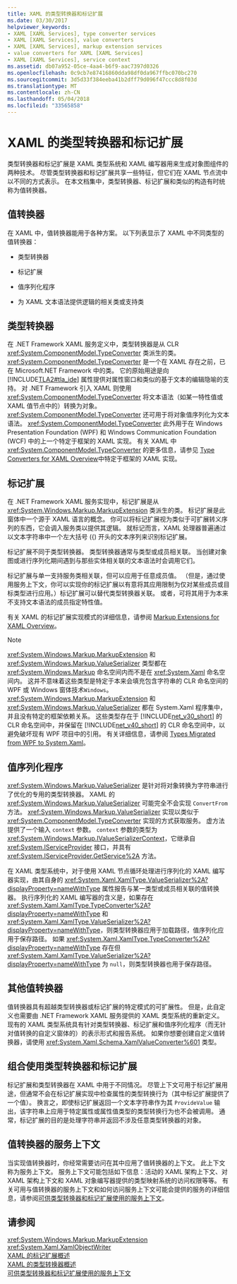 ```yaml
---
title: XAML 的类型转换器和标记扩展
ms.date: 03/30/2017
helpviewer_keywords:
- XAML [XAML Services], type converter services
- XAML [XAML Services], value converters
- XAML [XAML Services], markup extension services
- value converters for XAML [XAML Services]
- XAML [XAML Services], service context
ms.assetid: db07a952-05ce-4aa4-b6f9-aac7397d0326
ms.openlocfilehash: 0c9cb7e87416860dda98df0da967ffbc070bc270
ms.sourcegitcommit: 3d5d33f384eeba41b2dff79d096f47ccc8d8f03d
ms.translationtype: MT
ms.contentlocale: zh-CN
ms.lasthandoff: 05/04/2018
ms.locfileid: "33565858"
---
```

# <a name="type-converters-and-markup-extensions-for-xaml"></a>XAML 的类型转换器和标记扩展
类型转换器和标记扩展是 XAML 类型系统和 XAML 编写器用来生成对象图组件的两种技术。 尽管类型转换器和标记扩展共享一些特征，但它们在 XAML 节点流中以不同的方式表示。 在本文档集中，类型转换器、标记扩展和类似的构造有时统称为值转换器。  
  
<a name="value_converters"></a>   
## <a name="value-converters"></a>值转换器  
 在 XAML 中，值转换器能用于各种方案。 以下列表显示了 XAML 中不同类型的值转换器：  
  
-   类型转换器  
  
-   标记扩展  
  
-   值序列化程序  
  
-   为 XAML 文本语法提供逻辑的相关类或支持类  
  
<a name="type_converters"></a>   
## <a name="type-converters"></a>类型转换器  
 在 .NET Framework XAML 服务定义中，类型转换器是从 CLR <xref:System.ComponentModel.TypeConverter> 类派生的类。 <xref:System.ComponentModel.TypeConverter> 是一个在 XAML 存在之前，已在 Microsoft.NET Framework 中的类。 它的原始用途是向 [!INCLUDE[TLA2#tla_ide](../../../includes/tla2sharptla-ide-md.md)] 属性提供对属性窗口和类似的基于文本的编辑隐喻的支持。 对 .NET Framework 引入 XAML 则使用 <xref:System.ComponentModel.TypeConverter> 将文本语法（如某一特性值或 XAML 值节点中的）转换为对象。 <xref:System.ComponentModel.TypeConverter> 还可用于将对象值序列化为文本语法。 <xref:System.ComponentModel.TypeConverter> 此外用于在 Windows Presentation Foundation (WPF) 和 Windows Communication Foundation (WCF) 中的上一个特定于框架的 XAML 实现。 有关 XAML 中 <xref:System.ComponentModel.TypeConverter> 的更多信息，请参见 [Type Converters for XAML Overview](../../../docs/framework/xaml-services/type-converters-for-xaml-overview.md)中特定于框架的 XAML 实现。  
  
<a name="markup_extensions"></a>   
## <a name="markup-extensions"></a>标记扩展  
 在 .NET Framework XAML 服务实现中，标记扩展是从 <xref:System.Windows.Markup.MarkupExtension> 类派生的类。 标记扩展是此窗体中一个源于 XAML 语言的概念。 你可以将标记扩展视为类似于可扩展转义序列的东西，它会调入服务类以提供其逻辑。 就标记而言，XAML 处理器普遍通过以文本字符串中一个左大括号 ({) 开头的文本序列来识别标记扩展。  
  
 标记扩展不同于类型转换器。 类型转换器通常与类型或成员相关联。 当创建对象图或进行序列化期间遇到与那些实体相关联的文本语法时会调用它们。  
  
 标记扩展与单一支持服务类相关联，但可以应用于任意成员值。 （但是，通过使用服务上下文，你可以实现你的标记扩展以有意将其应用限制为仅对某些成员或目标类型进行应用。）标记扩展可以替代类型转换器关联。 或者，可将其用于为本来不支持文本语法的成员指定特性值。  
  
 有关 XAML 的标记扩展实现模式的详细信息，请参阅 [Markup Extensions for XAML Overview](../../../docs/framework/xaml-services/markup-extensions-for-xaml-overview.md)。  
  
> [!NOTE]
>  <xref:System.Windows.Markup.MarkupExtension> 和 <xref:System.Windows.Markup.ValueSerializer> 类型都在 <xref:System.Windows.Markup> 命名空间内而不是在 <xref:System.Xaml> 命名空间内。 这并不意味着这些类型是特定于本来会填充包含字符串的 CLR 命名空间的 WPF 或 Windows 窗体技术`Windows`。 <xref:System.Windows.Markup.MarkupExtension> 和 <xref:System.Windows.Markup.ValueSerializer> 都在 System.Xaml 程序集中，并且没有特定的框架依赖关系。 这些类型存在于 [!INCLUDE[net_v30_short](../../../includes/net-v30-short-md.md)] 的CLR 命名空间中，并保留在 [!INCLUDE[net_v40_short](../../../includes/net-v40-short-md.md)] 的 CLR 命名空间中，以避免破坏现有 WPF 项目中的引用。 有关详细信息，请参阅 [Types Migrated from WPF to System.Xaml](../../../docs/framework/xaml-services/types-migrated-from-wpf-to-system-xaml.md)。  
  
<a name="value_serializers"></a>   
## <a name="value-serializers"></a>值序列化程序  
 <xref:System.Windows.Markup.ValueSerializer> 是针对将对象转换为字符串进行了优化的专用的类型转换器。 XAML 的 <xref:System.Windows.Markup.ValueSerializer> 可能完全不会实现 `ConvertFrom` 方法。 <xref:System.Windows.Markup.ValueSerializer> 实现以类似于 <xref:System.ComponentModel.TypeConverter> 实现的方式获取服务。 虚方法提供了一个输入 `context` 参数。 `context` 参数的类型为 <xref:System.Windows.Markup.IValueSerializerContext>，它继承自 <xref:System.IServiceProvider> 接口，并具有 <xref:System.IServiceProvider.GetService%2A> 方法。  
  
 在 XAML 类型系统中，对于使用 XAML 节点循环处理进行序列化的 XAML 编写器实现，由其自身的 <xref:System.Xaml.XamlType.ValueSerializer%2A?displayProperty=nameWithType> 属性报告与某一类型或成员相关联的值转换器。 执行序列化的 XAML 编写器的含义是，如果存在 <xref:System.Xaml.XamlType.TypeConverter%2A?displayProperty=nameWithType> 和 <xref:System.Xaml.XamlType.ValueSerializer%2A?displayProperty=nameWithType>，则类型转换器应用于加载路径，值序列化应用于保存路径。 如果 <xref:System.Xaml.XamlType.TypeConverter%2A?displayProperty=nameWithType> 存在但 <xref:System.Xaml.XamlType.ValueSerializer%2A?displayProperty=nameWithType> 为 `null`，则类型转换器也用于保存路径。  
  
<a name="other_value_converters"></a>   
## <a name="other-value-converters"></a>其他值转换器  
 值转换器具有超越类型转换器或标记扩展的特定模式的可扩展性。 但是，此自定义也需要由 .NET Framework XAML 服务提供的 XAML 类型系统的重新定义。 现有的 XAML 类型系统具有针对类型转换器、标记扩展和值序列化程序（而无针对值转换的自定义窗体的）的表示形式和报告系统。 如果你想要创建自定义值转换器，请使用 <xref:System.Xaml.Schema.XamlValueConverter%601> 类型。  
  
<a name="type_converters_and_markup_extensions_in_combination"></a>   
## <a name="type-converters-and-markup-extensions-in-combination"></a>组合使用类型转换器和标记扩展  
 标记扩展和类型转换器在 XAML 中用于不同情况。 尽管上下文可用于标记扩展用途，但通常不会在标记扩展实现中检查属性的类型转换行为（其中标记扩展提供了一个值）。 换言之，即使标记扩展返回一个文本字符串作为其 `ProvideValue` 输出，该字符串上应用于特定属性或属性值类型的类型转换行为也不会被调用。 通常，标记扩展的目的是处理字符串并返回不涉及任意类型转换器的对象。  
  
<a name="service_context_for_a_value_converter"></a>   
## <a name="service-context-for-a-value-converter"></a>值转换器的服务上下文  
 当实现值转换器时，你经常需要访问在其中应用了值转换器的上下文。 此上下文称为服务上下文。 服务上下文可能包括如下信息：活动的 XAML 架构上下文、对 XAML 架构上下文和 XAML 对象编写器提供的类型映射系统的访问权限等等。 有关可用与值转换器的服务上下文和如何访问服务上下文可能会提供的服务的详细信息，请参阅[可供类型转换器和标记扩展使用的服务上下文](../../../docs/framework/xaml-services/service-contexts-available-to-type-converters-and-markup-extensions.md)。  
  
## <a name="see-also"></a>请参阅  
 <xref:System.Windows.Markup.MarkupExtension>  
 <xref:System.Xaml.XamlObjectWriter>  
 [XAML 的标记扩展概述](../../../docs/framework/xaml-services/markup-extensions-for-xaml-overview.md)  
 [XAML 的类型转换器概述](../../../docs/framework/xaml-services/type-converters-for-xaml-overview.md)  
 [可供类型转换器和标记扩展使用的服务上下文](../../../docs/framework/xaml-services/service-contexts-available-to-type-converters-and-markup-extensions.md)
